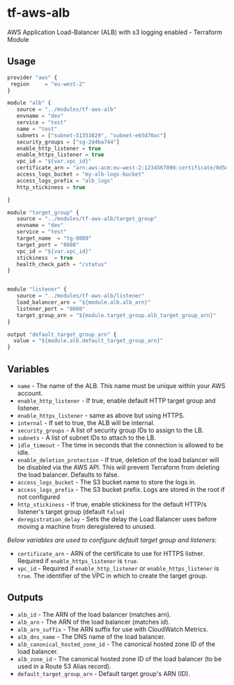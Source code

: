tf-aws-alb
==========

AWS Application Load-Balancer (ALB) with s3 logging enabled - Terraform Module

Usage
-----

```js
provider "aws" {
 region     = "eu-west-2"
}

module "alb" {
   source = "../modules/tf-aws-alb"
   envname = "dev"
   service = "test"
   name = "test"
   subnets = ["subnet-51353829", "subnet-e65d70ac"]
   security_groups = ["sg-2d4ba744"]
   enable_http_listener = true
   enable_https_listener = true
   vpc_id = "${var.vpc_id}"
   certificate_arn = "arn:aws:acm:eu-west-2:1234567890:certificate/0d549bc3-17c2-4124-82e4-8dcd2d58fe8a"
   access_logs_bucket = "my-alb-logs-bucket"
   access_logs_prefix = "alb_logs"
   http_stickiness = true

}

module "target_group" {
   source = "../modules/tf-aws-alb/target_group"
   envname = "dev"
   service = "test"
   target_name  = "tg-8080"
   target_port = "8080"
   vpc_id = "${var.vpc_id}"
   stickiness  = true
   health_check_path = "/status"
}


module "listener" {
   source = "../modules/tf-aws-alb/listener"
   load_balancer_arn = "${module.alb.alb_arn}"
   listener_port = "8080"
   target_group_arn = "${module.target_group.alb_target_group_arn}"
}

output "default_target_group_arn" {
  value = "${module.alb.default_target_group_arn}"
}
```

Variables
---------

- `name` - The name of the ALB. This name must be unique within your AWS account.
- `enable_http_listener` - If true, enable default HTTP target group and listener.
- `enable_https_listener` - same as above but using HTTPS.
- `internal` - If set to true, the ALB will be internal.
- `security_groups` - A list of security group IDs to assign to the LB.
- `subnets` - A list of subnet IDs to attach to the LB.
- `idle_timeout` - The time in seconds that the connection is allowed to be idle.
- `enable_deletion_protection` - If true, deletion of the load balancer will be disabled via the AWS API. This will prevent Terraform from deleting the load balancer. Defaults to false.
- `access_logs_bucket` - The S3 bucket name to store the logs in.
- `access_logs_prefix` - The S3 bucket prefix. Logs are stored in the root if not configured
- `http_stickiness` - If true, enable stickiness for the default HTTP/s listener's target group (default `false`)
- `deregistration_delay` - Sets the delay the Load Balancer uses before moving a machine from deregistered to unused.


_Below variables are used to configure default target group and listeners:_

- `certificate_arn` - ARN of the certificate to use for HTTPS listner. Required if `enable_https_listener` is `true`.
- `vpc_id` - Required if `enable_http_listener` or `enable_https_listener` is `true`.  The identifier of the VPC in which to create the target group.

Outputs
-------

- `alb_id` - The ARN of the load balancer (matches arn).
- `alb_arn` - The ARN of the load balancer (matches id).
- `alb_arn_suffix` - The ARN suffix for use with CloudWatch Metrics.
- `alb_dns_name` - The DNS name of the load balancer.
- `alb_canonical_hosted_zone_id` - The canonical hosted zone ID of the load balancer.
- `alb_zone_id` - The canonical hosted zone ID of the load balancer (to be used in a Route 53 Alias record).
- `default_target_group_arn` - Default target group's ARN (ID).
